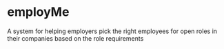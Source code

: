 # employMe
A system for helping employers pick the right employees for open roles in their companies based on the role requirements